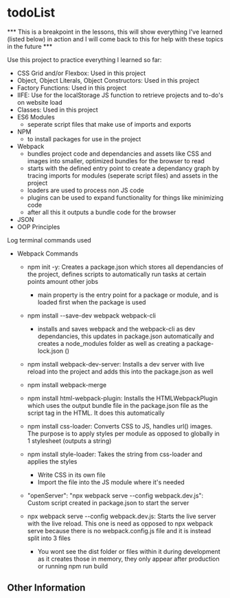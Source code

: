 # todoList
*** This is a breakpoint in the lessons, this will show everything I've learned (listed below) in action and I will come back to this for help with these topics in the future ***

Use this project to practice everything I learned so far:
- CSS Grid and/or Flexbox: Used in this project
- Object, Object Literals, Object Constructors: Used in this project
- Factory Functions: Used in this project
- IIFE: Use for the localStorage JS function to retrieve projects and to-do's on website load
- Classes: Used in this project
- ES6 Modules
  - seperate script files that make use of imports and exports 
- NPM
  - to install packages for use in the project
- Webpack
  - bundles project code and dependancies and assets like CSS and images into smaller, optimized bundles for the browser to read
  - starts with the defined entry point to create a dependancy graph by tracing imports for modules (seperate script files) and assets in the project
  - loaders are used to process non JS code 
  - plugins can be used to expand functionality for things like minimizing code
  - after all this it outputs a bundle code for the browser
- JSON 
- OOP Principles 

Log terminal commands used
- Webpack Commands
  
  - npm init -y: Creates a package.json which stores all dependancies of the project, defines scripts to automatically run tasks at certain points amount other jobs
    - main property is the entry point for a package or module, and is loaded first when the package is used 
  - npm install --save-dev webpack webpack-cli
    - installs and saves webpack and the webpack-cli as dev dependancies, this updates in package.json automatically and creates a node_modules folder as well as creating a package-lock.json ()
  - npm install webpack-dev-server: Installs a dev server with live reload into the project and adds this into the package.json as well
  - npm install webpack-merge
  - npm install html-webpack-plugin: Installs the HTMLWebpackPlugin which uses the output bundle file in the package.json file as the script tag in the HTML. It does this automatically

  - npm install css-loader: Converts CSS to JS, handles url() images. The purpose is to apply styles per module as opposed to globally in 1 stylesheet (outputs a string)
  - npm install style-loader: Takes the string from css-loader and applies the styles
    - Write CSS in its own file
    - Import the file into the JS module where it's needed

  - "openServer": "npx webpack serve --config webpack.dev.js": Custom script created in package.json to start the server

  - npx webpack serve --config webpack.dev.js: Starts the live server with the live reload. This one is need as opposed to npx webpack serve because there is no webpack.config.js file and it is instead split into 3 files
    - You wont see the dist folder or files within it during development as it creates those in memory, they only appear after production or running npm run build

Other Information 
- 